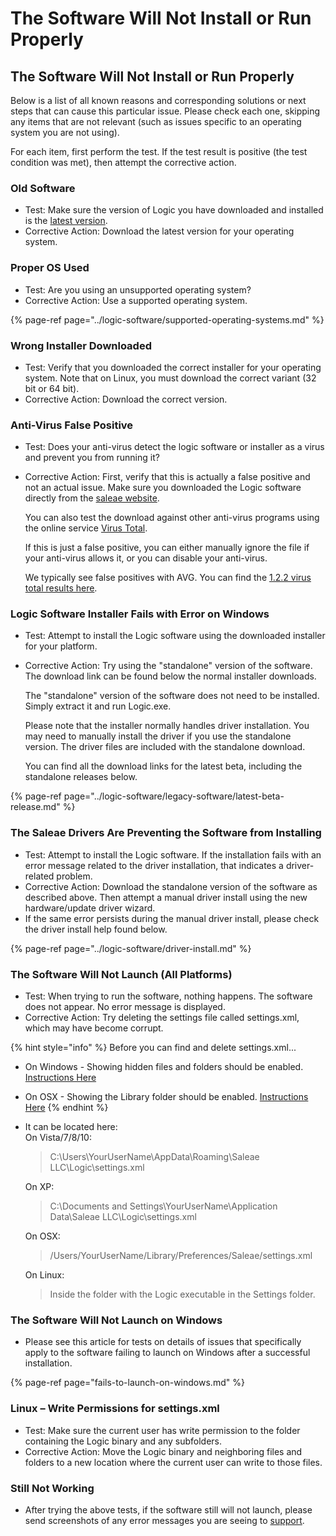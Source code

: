 # The Software Will Not Install or Run Properly

## The Software Will Not Install or Run Properly

Below is a list of all known reasons and corresponding solutions or next steps that can cause this particular issue. Please check each one, skipping any items that are not relevant \(such as issues specific to an operating system you are not using\).

For each item, first perform the test. If the test result is positive \(the test condition was met\), then attempt the corrective action.

### **Old Software**

* Test: Make sure the version of Logic you have downloaded and installed is the [latest version](https://www.saleae.com/downloads).
* Corrective Action: Download the latest version for your operating system.

### **Proper OS Used**

* Test: Are you using an unsupported operating system?
* Corrective Action: Use a supported operating system.

{% page-ref page="../logic-software/supported-operating-systems.md" %}

### **Wrong Installer Downloaded**

* Test: Verify that you downloaded the correct installer for your operating system. Note that on Linux, you must download the correct variant \(32 bit or 64 bit\).
* Corrective Action: Download the correct version.

### **Anti-Virus False Positive**

* Test: Does your anti-virus detect the logic software or installer as a virus and prevent you from running it?
* Corrective Action: First, verify that this is actually a false positive and not an actual issue. Make sure you downloaded the Logic software directly from the [saleae website](https://www.saleae.com/downloads). 

    You can also test the download against other anti-virus programs using the online service [Virus Total](https://www.virustotal.com/).

    If this is just a false positive, you can either manually ignore the file if your anti-virus allows it, or you can disable your anti-virus. 

    We typically see false positives with AVG. You can find the [1.2.2 virus total results here](https://www.virustotal.com/en/file/9b9fc726f45a206a52aef9695d309bc0ee7ce583e4c06577f0b4875fe81207ee/analysis/1435262948/).

### **Logic Software Installer Fails with Error on Windows**

* Test: Attempt to install the Logic software using the downloaded installer for your platform.
* Corrective Action: Try using the "standalone" version of the software. The download link can be found below the normal installer downloads.

    The "standalone" version of the software does not need to be installed. Simply extract it and run Logic.exe.

    Please note that the installer normally handles driver installation. You may need to manually install the driver if you use the standalone version. The driver files are included with the standalone download.

    You can find all the download links for the latest beta, including the standalone releases below.

{% page-ref page="../logic-software/legacy-software/latest-beta-release.md" %}

### **The Saleae Drivers Are Preventing the Software from Installing**

* Test: Attempt to install the Logic software. If the installation fails with an error message related to the driver installation, that indicates a driver-related problem.
* Corrective Action: Download the standalone version of the software as described above. Then attempt a manual driver install using the new hardware/update driver wizard.
* If the same error persists during the manual driver install, please check the driver install help found below.

{% page-ref page="../logic-software/driver-install.md" %}

### **The Software Will Not Launch \(All Platforms\)**

* Test: When trying to run the software, nothing happens. The software does not appear. No error message is displayed.
* Corrective Action: Try deleting the settings file called settings.xml, which may have become corrupt.

{% hint style="info" %}
Before you can find and delete settings.xml...

* On Windows - Showing hidden files and folders should be enabled. [Instructions Here](https://support.microsoft.com/en-us/help/14201/windows-show-hidden-files)
* On OSX - Showing the Library folder should be enabled. [Instructions Here](https://discussions.apple.com/thread/8137224?answerId=8137224021#8137224021)
{% endhint %}

* It can be located here:  
  On Vista/7/8/10:

  > C:\Users\YourUserName\AppData\Roaming\Saleae LLC\Logic\settings.xml

  On XP:

  > C:\Documents and Settings\YourUserName\Application Data\Saleae LLC\Logic\settings.xml

  On OSX:

  > /Users/YourUserName/Library/Preferences/Saleae/settings.xml

  On Linux:

  > Inside the folder with the Logic executable in the Settings folder.

### **The Software Will Not Launch on Windows**

* Please see this article for tests on details of issues that specifically apply to the software failing to launch on Windows after a successful installation.

{% page-ref page="fails-to-launch-on-windows.md" %}

### **Linux – Write Permissions for settings.xml**

* Test: Make sure the current user has write permission to the folder containing the Logic binary and any subfolders.
* Corrective Action: Move the Logic binary and neighboring files and folders to a new location where the current user can write to those files.

### **Still Not Working**

* After trying the above tests, if the software still will not launch, please send screenshots of any error messages you are seeing to [support](https://contact.saleae.com/hc/en-us/requests/new).

